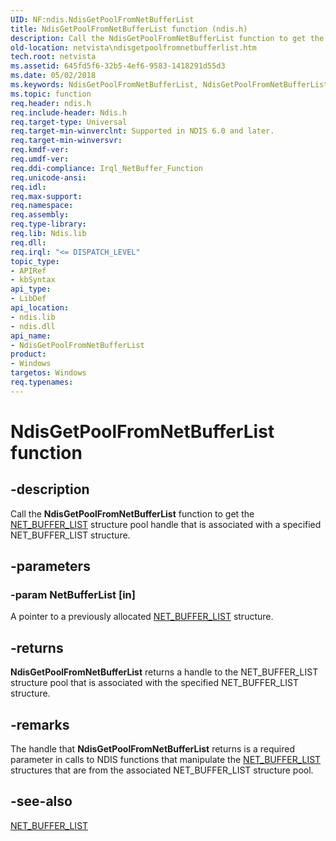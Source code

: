 ```yaml
---
UID: NF:ndis.NdisGetPoolFromNetBufferList
title: NdisGetPoolFromNetBufferList function (ndis.h)
description: Call the NdisGetPoolFromNetBufferList function to get the NET_BUFFER_LIST structure pool handle that is associated with a specified NET_BUFFER_LIST structure.
old-location: netvista\ndisgetpoolfromnetbufferlist.htm
tech.root: netvista
ms.assetid: 645fd5f6-32b5-4ef6-9583-1418291d55d3
ms.date: 05/02/2018
ms.keywords: NdisGetPoolFromNetBufferList, NdisGetPoolFromNetBufferList function [Network Drivers Starting with Windows Vista], ndis/NdisGetPoolFromNetBufferList, ndis_netbuf_functions_ref_c93c9420-04fb-42f7-9844-29c3b2052b82.xml, netvista.ndisgetpoolfromnetbufferlist
ms.topic: function
req.header: ndis.h
req.include-header: Ndis.h
req.target-type: Universal
req.target-min-winverclnt: Supported in NDIS 6.0 and later.
req.target-min-winversvr: 
req.kmdf-ver: 
req.umdf-ver: 
req.ddi-compliance: Irql_NetBuffer_Function
req.unicode-ansi: 
req.idl: 
req.max-support: 
req.namespace: 
req.assembly: 
req.type-library: 
req.lib: Ndis.lib
req.dll: 
req.irql: "<= DISPATCH_LEVEL"
topic_type:
- APIRef
- kbSyntax
api_type:
- LibDef
api_location:
- ndis.lib
- ndis.dll
api_name:
- NdisGetPoolFromNetBufferList
product:
- Windows
targetos: Windows
req.typenames: 
---
```


# NdisGetPoolFromNetBufferList function


## -description


Call the 
  <b>NdisGetPoolFromNetBufferList</b> function to get the 
  <a href="https://msdn.microsoft.com/library/windows/hardware/ff568388">NET_BUFFER_LIST</a> structure pool handle that is
  associated with a specified NET_BUFFER_LIST structure.


## -parameters




### -param NetBufferList [in]

A pointer to a previously allocated 
     <a href="https://msdn.microsoft.com/library/windows/hardware/ff568388">NET_BUFFER_LIST</a> structure.


## -returns



<b>NdisGetPoolFromNetBufferList</b> returns a handle to the NET_BUFFER_LIST structure pool that is
     associated with the specified NET_BUFFER_LIST structure.




## -remarks



The handle that 
    <b>NdisGetPoolFromNetBufferList</b> returns is a required parameter in calls to NDIS functions that
    manipulate the 
    <a href="https://msdn.microsoft.com/library/windows/hardware/ff568388">NET_BUFFER_LIST</a> structures that are from the
    associated NET_BUFFER_LIST structure pool.




## -see-also




<a href="https://msdn.microsoft.com/library/windows/hardware/ff568388">NET_BUFFER_LIST</a>
 

 

